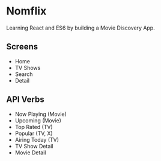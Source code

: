 # Nomflix

Learning React and ES6 by building a Movie Discovery App.

## Screens

- Home
- TV Shows
- Search
- Detail

## API Verbs

- Now Playing (Movie)
- Upcoming (Movie)
- Top Rated (TV)
- Popular (TV, X)
- Airing Today (TV)
- TV Show Detail
- Movie Detail
